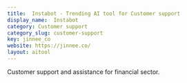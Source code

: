 ```yaml
---
title:  Instabot - Trending AI tool for Customer support
display_name:  Instabot
category: Customer support
category_slug: customer-support
key: jinnee_co
website: https://jinnee.co/
layout: aitool
---
```


Customer support and assistance for financial sector.
